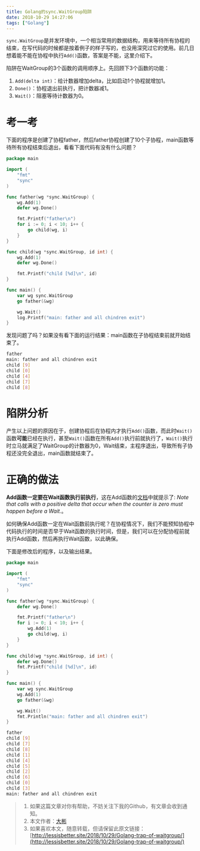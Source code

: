 ```yaml
---
title: Golang的sync.WaitGroup陷阱
date: 2018-10-29 14:27:06
tags: ["Golang"]
---
```


`sync.WaitGroup`是并发环境中，一个相当常用的数据结构，用来等待所有协程的结束，在写代码的时候都是按着例子的样子写的，也没用深究过它的使用。前几日想着能不能在协程中执行`Add()`函数，答案是不能，这里介绍下。

陷阱在WaitGroup的3个函数的调用顺序上。先回顾下3个函数的功能：

1. `Add(delta int)`：给计数器增加delta，比如启动1个协程就增加1。
2. `Done()`：协程退出前执行，把计数器减1。
3. `Wait()`：阻塞等待计数器为0。

<!--more-->

# 考一考

下面的程序是创建了协程father，然后father协程创建了10个子协程，main函数等待所有协程结束后退出，看看下面代码有没有什么问题？

```go
package main

import (
	"fmt"
	"sync"
)

func father(wg *sync.WaitGroup) {
	wg.Add(1)
	defer wg.Done()

	fmt.Printf("father\n")
	for i := 0; i < 10; i++ {
		go child(wg, i)
	}
}

func child(wg *sync.WaitGroup, id int) {
	wg.Add(1)
	defer wg.Done()

	fmt.Printf("child [%d]\n", id)
}

func main() {
	var wg sync.WaitGroup
	go father(&wg)

	wg.Wait()
	log.Printf("main: father and all chindren exit")
}
```

发现问题了吗？如果没有看下面的运行结果：main函数在子协程结束前就开始结束了。

```bash
father
main: father and all chindren exit
child [9]
child [0]
child [4]
child [7]
child [8]
```

# 陷阱分析

产生以上问题的原因在于，创建协程后在协程内才执行`Add()`函数，而此时`Wait()`函数**可能**已经在执行，甚至`Wait()`函数在所有`Add()`执行前就执行了，`Wait()`执行时立马就满足了WaitGroup的计数器为0，Wait结束，主程序退出，导致所有子协程还没完全退出，main函数就结束了。



# 正确的做法

**Add函数一定要在Wait函数执行前执行**，这在Add函数的[文档](https://golang.org/src/sync/waitgroup.go?s=2022:2057#L43)中就提示了: *Note that calls with a positive delta that occur when the counter is zero must happen before a Wait.*。

如何确保Add函数一定在Wait函数前执行呢？在协程情况下，我们不能预知协程中代码执行的时间是否早于Wait函数的执行时间，但是，我们可以在分配协程前就执行Add函数，然后再执行Wait函数，以此确保。

下面是修改后的程序，以及输出结果。

```go
package main

import (
	"fmt"
	"sync"
)

func father(wg *sync.WaitGroup) {
	defer wg.Done()

	fmt.Printf("father\n")
	for i := 0; i < 10; i++ {
		wg.Add(1)
		go child(wg, i)
	}
}

func child(wg *sync.WaitGroup, id int) {
	defer wg.Done()
	fmt.Printf("child [%d]\n", id)
}

func main() {
	var wg sync.WaitGroup
	wg.Add(1)
	go father(&wg)

	wg.Wait()
	fmt.Println("main: father and all chindren exit")
}
```



```bash
father
child [9]
child [7]
child [8]
child [1]
child [4]
child [5]
child [2]
child [6]
child [0]
child [3]
main: father and all chindren exit
```

> 1. 如果这篇文章对你有帮助，不妨关注下我的Github，有文章会收到通知。
> 2. 本文作者：[大彬](http://lessisbetter.site/about/)
> 3. 如果喜欢本文，随意转载，但请保留此原文链接：[http://lessisbetter.site/2018/10/29/Golang-trap-of-waitgroup/](http://lessisbetter.site/2018/10/29/Golang-trap-of-waitgroup/)